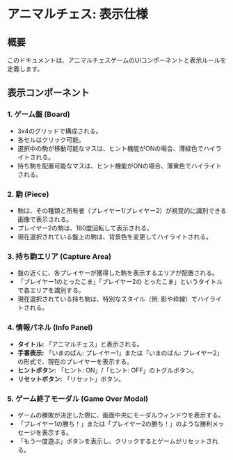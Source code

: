 # アニマルチェス: 表示仕様

## 概要

このドキュメントは、アニマルチェスゲームのUIコンポーネントと表示ルールを定義します。

## 表示コンポーネント

### 1. ゲーム盤 (Board)

-   3x4のグリッドで構成される。
-   各セルはクリック可能。
-   選択中の駒が移動可能なマスは、ヒント機能がONの場合、薄緑色でハイライトされる。
-   持ち駒を配置可能なマスは、ヒント機能がONの場合、薄黄色でハイライトされる。

### 2. 駒 (Piece)

-   駒は、その種類と所有者（プレイヤー1/プレイヤー2）が視覚的に識別できる画像で表示される。
-   プレイヤー2の駒は、180度回転して表示される。
-   現在選択されている盤上の駒は、背景色を変更してハイライトされる。

### 3. 持ち駒エリア (Capture Area)

-   盤の近くに、各プレイヤーが獲得した駒を表示するエリアが配置される。
-   「プレイヤー1のとったこま」「プレイヤー2の とったこま」というタイトルで各エリアを識別する。
-   現在選択されている持ち駒は、特別なスタイル（例: 影や枠線）でハイライトされる。

### 4. 情報パネル (Info Panel)

-   **タイトル:** 「アニマルチェス」と表示される。
-   **手番表示:** 「いまのばん: プレイヤー1」または「いまのばん: プレイヤー2」の形式で、現在のプレイヤーを表示する。
-   **ヒントボタン:** 「ヒント: ON」/「ヒント: OFF」のトグルボタン。
-   **リセットボタン:** 「リセット」ボタン。

### 5. ゲーム終了モーダル (Game Over Modal)

-   ゲームの勝敗が決定した際に、画面中央にモーダルウィンドウを表示する。
-   「プレイヤー1の勝ち！」または「プレイヤー2の勝ち！」のような勝利メッセージを表示する。
-   「もう一度遊ぶ」ボタンを表示し、クリックするとゲームがリセットされる。
